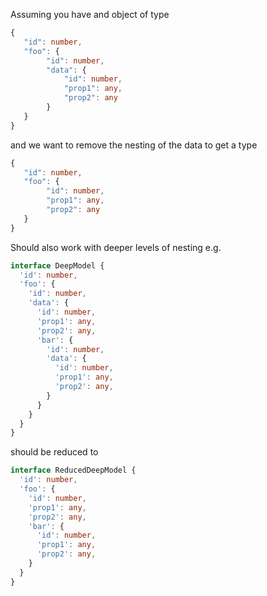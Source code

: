 Assuming you have and object of type
```ts
{
   "id": number,
   "foo": {
        "id": number,
        "data": {
            "id": number,
            "prop1": any,
            "prop2": any
        }
   }
}
```

and we want to remove the nesting of the data to get a type
```ts
{
   "id": number,
   "foo": {
        "id": number,
        "prop1": any,
        "prop2": any
   }
}
```

Should also work with deeper levels of nesting e.g.

```ts
interface DeepModel {
  'id': number,
  'foo': {
    'id': number,
    'data': {
      'id': number,
      'prop1': any,
      'prop2': any,
      'bar': {
        'id': number,
        'data': {
          'id': number,
          'prop1': any,
          'prop2': any,
        }
      }
    }
  }
}
```
should be reduced to
```ts
interface ReducedDeepModel {
  'id': number,
  'foo': {
    'id': number,
    'prop1': any,
    'prop2': any,
    'bar': {
      'id': number,
      'prop1': any,
      'prop2': any,
    }
  }
}
```

